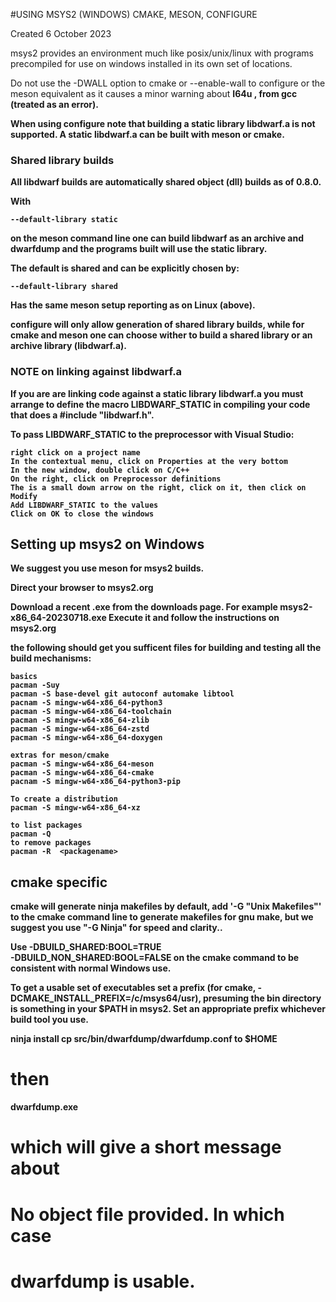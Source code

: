 #USING MSYS2 (WINDOWS) CMAKE, MESON, CONFIGURE

Created 6 October 2023

msys2 provides an environment much like posix/unix/linux
with programs precompiled for use on windows
installed in its own set of locations.

Do not use the -DWALL option to cmake or
--enable-wall to configure or the meson
equivalent as it causes a minor warning
about <b>I64u , from gcc
(treated as an error).

When using configure note that building a static
library libdwarf.a is not supported. A static
libdwarf.a can be built with meson or cmake.

### Shared library builds
All libdwarf builds are automatically shared object (dll)
builds as of 0.8.0.

With

    --default-library static

on the meson command line
one can build libdwarf as an archive and dwarfdump and the
programs built will use the static library.

The default is shared and can be explicitly
chosen by:

    --default-library shared

Has the same meson setup reporting as on Linux (above).

configure will only allow generation of shared library
builds, while for cmake and meson one can choose
wither to build a shared library or an archive library
(libdwarf.a).


### NOTE on linking against libdwarf.a

If you are are linking code against a static 
library libdwarf.a you must arrange to  define the
macro LIBDWARF_STATIC in compiling your code that
does a #include "libdwarf.h".

To pass LIBDWARF_STATIC to the preprocessor with Visual Studio:

    right click on a project name
    In the contextual menu, click on Properties at the very bottom
    In the new window, double click on C/C++
    On the right, click on Preprocessor definitions
    The is a small down arrow on the right, click on it, then click on Modify
    Add LIBDWARF_STATIC to the values
    Click on OK to close the windows


## Setting up msys2 on Windows

We suggest you use meson for  msys2 builds.

Direct your browser to msys2.org

Download a recent .exe from the downloads page.
For example msys2-x86_64-20230718.exe
Execute it and follow the instructions on msys2.org

the following should get you sufficent files for
building and testing all the build mechanisms:

    basics
    pacman -Suy
    pacman -S base-devel git autoconf automake libtool
    pacnam -S mingw-w64-x86_64-python3 
    pacman -S mingw-w64-x86_64-toolchain
    pacman -S mingw-w64-x86_64-zlib 
    pacman -S mingw-w64-x86_64-zstd 
    pacman -S mingw-w64-x86_64-doxygen

    extras for meson/cmake
    pacman -S mingw-w64-x86_64-meson
    pacman -S mingw-w64-x86_64-cmake
    pacnam -S mingw-w64-x86_64-python3-pip

    To create a distribution
    pacman -S mingw-w64-x86_64-xz

    to list packages
    pacman -Q 
    to remove packages
    pacman -R  <packagename>

## cmake specific
cmake will generate ninja makefiles by default, add
'-G "Unix Makefiles"' to the cmake command line to
generate makefiles for gnu make, but we suggest you
use "-G Ninja" for speed and clarity..

Use
-DBUILD_SHARED:BOOL=TRUE  \
-DBUILD_NON_SHARED:BOOL=FALSE
on the cmake command
to be consistent with normal Windows use.

To get a usable set of executables
set a prefix (for cmake,
-DCMAKE_INSTALL_PREFIX=/c/msys64/usr),
presuming  the bin directory
is something in your $PATH in msys2.
Set an appropriate prefix whichever
build tool you use.

  ninja install
  cp src/bin/dwarfdump/dwarfdump.conf to $HOME
  # then
  dwarfdump.exe
  # which will give a short message  about
  # No object file provided. In which case 
  # dwarfdump is usable.

